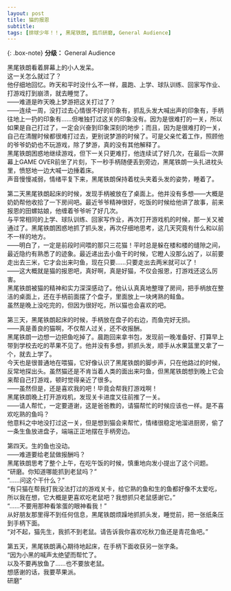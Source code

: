 ```yaml
---
layout: post
title: 猫的报恩
subtitle: 
tags: [排球少年！！, 黑尾铁朗, 孤爪研磨, General Audience]
---
```


{: .box-note}
**分级：** General Audience

黑尾铁朗看着屏幕上的小人发呆。  
这一关怎么就过了？  
他仔细地回忆。昨天和平时没什么不一样，晨跑、上学、球队训练、回家写作业、打游戏打到崩溃，就去睡觉了。  
——难道是昨天晚上梦游把这关打过了？  
——连续一周，没打过去心情很不好的印象有，抓乱头发大喊出声的印象有，手柄往地上一扔的印象有……但唯独打过这关的印象没有。因为是很难打的一关，所以如果是自己打过了，一定会兴奋到印象深刻的地步；而且，因为是很难打的一关，自己在清醒时候都很难打过去，更别说梦游的时候了。可是父亲忙着工作，照顾他的爷爷奶奶也不玩游戏，除了梦游，真的没有其他解释了。  
黑尾铁朗困惑地继续游戏，但下一关只更难打，他连续试了好几次，在最后一次屏幕上GAME OVER前坐了片刻，下一秒手柄随便丢到旁边，黑尾铁朗一头扎进枕头里，愤怒地一边大喊一边捶着床。  
声音慢慢减弱，情绪平复下来，黑尾铁朗保持着枕头夹着头发的姿势，睡着了。    

第二天黑尾铁朗起床的时候，发现手柄被放在了桌面上。他并没有多想——大概是奶奶帮他收拾了一下房间吧。最近爷爷精神很好，吃饭的时候给他讲了故事，前来报恩的田螺姑娘，他缠着爷爷听了好几次。  
与平常相同的上学、球队训练、回家写作业，再次打开游戏机的时候，那一关又被通过了。黑尾铁朗困惑地抓了抓头发，再次仔细地思考，这几天究竟有什么和以前不一样的地方。  
——明白了，一定是前段时间喂的那只三花猫！平时总是躲在楼和楼的缝隙之间，最近隐约有熟悉了的迹象。最近递出去小鱼干的时候，它瞪人没那么凶了，以前要走出去三米，它才会出来叼鱼，现在只要……只要走出去两米就可以了！  
——这大概就是猫的报恩吧，真好啊，真是好猫，不仅会报恩，打游戏还这么厉害。  
黑尾铁朗被猫的精神和实力深深感动了。他认认真真地整理了房间，把手柄放在整洁的桌面上，还在手柄前面摆了个盘子，里面放上一块烤熟的鲑鱼。  
虽然是晚上没吃完的，但因为很好吃，所以猫也会喜欢的吧。    

第三天，黑尾铁朗起床的时候，手柄放在盘子的右边，而鱼完好无损。  
——真是善良的猫啊，不仅帮人过关，还不收报酬。  
黑尾铁朗一边想一边把鱼吃掉了。晨跑回来拿书包，发现前一晚准备好、打算早上带到学校去吃的苹果不见了。他并没有多想，抓抓头发，顺手从水果篮里又拿了一个，就去上学了。  
今天也是很普通地在喂猫，它好像认识了黑尾铁朗的脚步声，只在他路过的时候，反常地探出头。虽然猫还是不肯当着人类的面出来叼鱼，但黑尾铁朗想到晚上它会来帮自己打游戏，顿时觉得亲近了很多。  
——虽然但是，还是喜欢我的吧！毕竟会帮我打游戏啊！  
黑尾铁朗晚上打开游戏机，发现关卡进度又往前推了一关。  
——请人帮忙，一定要道谢，这是爸爸教的，请猫帮忙的时候应该也一样。是不喜欢吃熟的鱼吗？  
他意料之中地没打过这一关，但是想到猫会来帮忙，情绪很稳定地溜进厨房，偷了一条生鱼放进盘子，端端正正地摆在手柄旁边。    
		

第四天。生的鱼也没动。  
——难道要给老鼠做报酬吗？  
黑尾铁朗思考了整个上午，在吃午饭的时候，慎重地向发小提出了这个问题。  
“研磨。你知道哪能抓到老鼠吗？”  
“……问这个干什么？”  
“有只猫在帮我打我没法打过的游戏关卡，给它熟的鱼和生的鱼都好像不太爱吃，所以我在想，它大概是更喜欢吃老鼠吧？我想抓只老鼠感谢它。”  
“……不要用那种看笨蛋的眼神看我！”  
从好朋友那里得不到任何信息，黑尾铁朗烦躁地抓抓头发，睡觉前，把一张纸条压到手柄下面。  
“对不起，猫先生，我抓不到老鼠。请告诉我你喜欢吃秋刀鱼还是青花鱼吧。”    

第五天，黑尾铁朗满心期待地起床，在手柄下面收获另一张字条。  
“因为小黑的喊声太绝望而帮忙了。  
以及不要再放鱼了……也不要放老鼠。  
想感谢的话，我要苹果派。  
研磨”  

	
